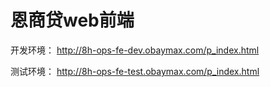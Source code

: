 # 恩商贷web前端

开发环境： http://8h-ops-fe-dev.obaymax.com/p_index.html

测试环境： http://8h-ops-fe-test.obaymax.com/p_index.html
